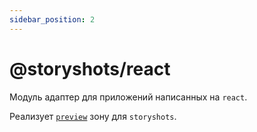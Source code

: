 ```yaml
---
sidebar_position: 2
---
```


# @storyshots/react

Модуль адаптер для приложений написанных на `react`.

Реализует [`preview`](/API/createPreviewApp) зону для `storyshots`.

